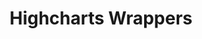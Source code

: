 ---
title:  Highcharts Wrappers
description: Leverage the full power of the Highcharts API as a native component in your projects. We’ve developed official Highcharts wrappers for the most popular mobile platforms used by mobile developers today. <br/>Our official wrappers give you the quality and support that made Highcharts known in the developer community. Don’t reinvent the wheel. Use these wrappers in your next project.
---